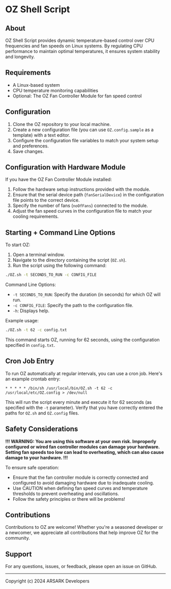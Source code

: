 # OZ Shell Script

## About

OZ Shell Script provides dynamic temperature-based control over CPU frequencies and fan speeds on Linux systems.
By regulating CPU performance to maintain optimal temperatures, it ensures system stability and longevity.

## Requirements

- A Linux-based system
- CPU temperature monitoring capabilities
- Optional: The OZ Fan Controller Module for fan speed control

## Configuration

1. Clone the OZ repository to your local machine.
2. Create a new configuration file (you can use `OZ.config.sample` as a template) with a text editor.
3. Configure the configuration file variables to match your system setup and preferences.
4. Save changes.

## Configuration with Hardware Module

If you have the OZ Fan Controller Module installed:
1. Follow the hardware setup instructions provided with the module.
2. Ensure that the serial device path (`fanSerialDevice`) in the configuration file points to the correct device.
3. Specify the number of fans (`noOfFans`) connected to the module.
4. Adjust the fan speed curves in the configuration file to match your cooling requirements.

## Starting + Command Line Options

To start OZ:
1. Open a terminal window.
2. Navigate to the directory containing the script (`OZ.sh`).
3. Run the script using the following command:

```bash
./OZ.sh -t SECONDS_TO_RUN -c CONFIG_FILE
```

Command Line Options:
- `-t SECONDS_TO_RUN`: Specify the duration (in seconds) for which OZ will run.
- `-c CONFIG_FILE`: Specify the path to the configuration file.
- `-h`: Displays help.

Example usage:
```bash
./OZ.sh -t 62 -c config.txt
```

This command starts OZ, running for 62 seconds, using the configuration specified in `config.txt`.


## Cron Job Entry

To run OZ automatically at regular intervals, you can use a cron job. Here's an example crontab entry:
```
* * * * * /bin/sh /usr/local/bin/OZ.sh -t 62 -c /usr/local/etc/OZ.config > /dev/null
```
This will run the script every minute and execute it for 62 seconds (as specified with the `-t` parameter). Verify that you have
correctly entered the paths for `OZ.sh` and `OZ.config` files.


## Safety Considerations

**!!! WARNING: You are using this software at your own risk. Improperly configured or wired fan controller modules can damage your
hardware. Setting fan speeds too low can lead to overheating, which can also cause damage to your hardware. !!!**

To ensure safe operation:

- Ensure that the fan controller module is correctly connected and configured to avoid damaging hardware due to inadequate cooling.
- Use CAUTION when defining fan speed curves and temperature thresholds to prevent overheating and oscillations.
- Follow the safety principles or there will be problems!

## Contributions

Contributions to OZ are welcome!
Whether you're a seasoned developer or a newcomer, we appreciate all contributions that help improve OZ for the community.

## Support

For any questions, issues, or feedback, please open an issue on GitHub.

---
Copyright (c) 2024 ARSARK Developers
